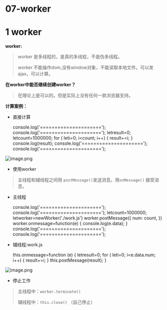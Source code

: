 # 07-worker 
# 1 worker

**worker:**

> worker 是多线程的，是真的多线程，不是伪多线程。
> 
> worker 不能操作dom,没有window对象，不能读取本地文件。可以发ajax，可以计算。

**在worker中能否继续创建worker？**

> 在理论上是可以的。但是实际上没有任何一款浏览器支持。

**计算案例：**

- 直接计算

    console.log('=====================');
    console.log('=====================');
    letresult=0;
    letcount=1000000;
    for ( leti=0; i<count; i++) {
    result+=i;
            }
    console.log(result);
    console.log('=====================');
    console.log('=====================');

![image.png](data/img/1601365978977-6ecc11f8-ddab-423a-a379-1dad21c6546a.png)

- 使用worker

> 主线程和辅线程之间用 ​`postMessage()`​ 发送消息。用​`onMessage()`​ 接受消息。

- 主线程

    console.log('=====================');
    console.log('=====================');
    letcount=1000000;
    letworker=newWorker('./work.js')
    worker.postMessage({
    num: count,
            })
    worker.onmessage=function(e) {
    console.log(e.data);
            }
    console.log('=====================');
    console.log('=====================');

- 辅线程:work.js

    this.onmessage=function (e) {
    letresult=0;
    for ( leti=0; i<e.data.num; i++) {
    result+=i;
        }
    this.postMessage(result);
    }

![image.png](data/img/1601366377758-0a6f95ff-737b-42a6-9cc2-208bc4b2c4b5.png)

- 停止工作

> 主线程中：​`worker.terminate()`​
> 
> 辅线程中：​`this.close()`​   （自己停止）